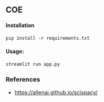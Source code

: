 ## COE


#### Installation
```
pip install -r requirements.txt
```

#### Usage:
```
streamlit run app.py
```


### References

- https://allenai.github.io/scispacy/
